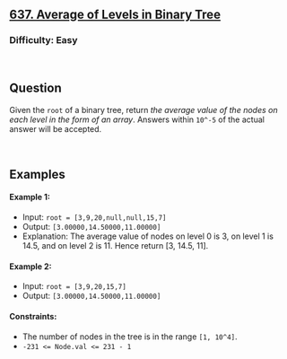 ## [637. Average of Levels in Binary Tree](https://leetcode.com/problems/average-of-levels-in-binary-tree/description/)

###  Difficulty: Easy

<br />

## Question

Given the ```root``` of a binary tree, return _the average value of the nodes on each level in the form of an array_. Answers within ```10^-5``` of the actual answer will be accepted.
 
<br />

## Examples

#### Example 1:
- Input: ```root = [3,9,20,null,null,15,7]```
- Output: ```[3.00000,14.50000,11.00000]```
- Explanation: The average value of nodes on level 0 is 3, on level 1 is 14.5, and on level 2 is 11. Hence return [3, 14.5, 11].

#### Example 2:
- Input: ```root = [3,9,20,15,7]```
- Output: ```[3.00000,14.50000,11.00000]```
 
#### Constraints:
- The number of nodes in the tree is in the range ```[1, 10^4]```.
- ```-231 <= Node.val <= 231 - 1```